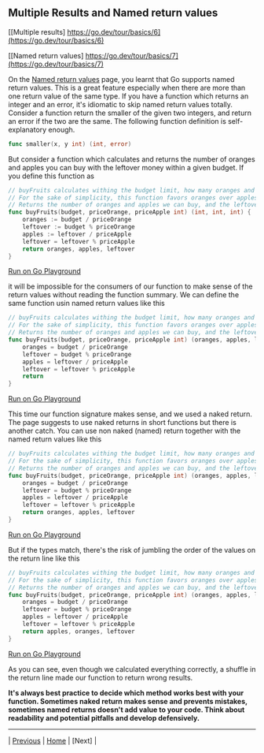 ## Multiple Results and Named return values

[[Multiple results] https://go.dev/tour/basics/6](https://go.dev/tour/basics/6)

[[Named return values] https://go.dev/tour/basics/7](https://go.dev/tour/basics/7)


On the [Named return values](https://go.dev/tour/basics/7) page, you learnt that Go supports named return values. This is a great feature especially when there are more than one return value of the same type. If you have a function which returns an integer and an error, it's idiomatic to skip named return values totally. Consider a function return the smaller of the given two integers, and return an error if the two are the same. The following function definition is self-explanatory enough.
```go
func smaller(x, y int) (int, error)
```

But consider a function which calculates and returns the number of oranges and apples you can buy with the leftover money within a given budget. If you define this function as
```go
// buyFruits calculates withing the budget limit, how many oranges and apples we can buy
// For the sake of simplicity, this function favors oranges over apples
// Returns the number of oranges and apples we can buy, and the leftover money
func buyFruits(budget, priceOrange, priceApple int) (int, int, int) {
	oranges := budget / priceOrange
	leftover := budget % priceOrange
	apples := leftover / priceApple
	leftover = leftover % priceApple
	return oranges, apples, leftover
}
```
[Run on Go Playground](https://go.dev/play/p/oikoPKHEXMd)

it will be impossible for the consumers of our function to make sense of the return values without reading the function summary. We can define the same function usin named return values like this
```go
// buyFruits calculates withing the budget limit, how many oranges and apples we can buy
// For the sake of simplicity, this function favors oranges over apples
// Returns the number of oranges and apples we can buy, and the leftover money
func buyFruits(budget, priceOrange, priceApple int) (oranges, apples, leftover int) {
	oranges = budget / priceOrange
	leftover = budget % priceOrange
	apples = leftover / priceApple
	leftover = leftover % priceApple
	return
}
``` 
[Run on Go Playground](https://go.dev/play/p/PhRhgfggB7w)

This time our function signature makes sense, and we used a naked return. The page suggests to use naked returns in short functions but there is another catch. You can use non naked (named) return together with the named return values like this
```go
// buyFruits calculates withing the budget limit, how many oranges and apples we can buy
// For the sake of simplicity, this function favors oranges over apples
// Returns the number of oranges and apples we can buy, and the leftover money
func buyFruits(budget, priceOrange, priceApple int) (oranges, apples, leftover int) {
	oranges = budget / priceOrange
	leftover = budget % priceOrange
	apples = leftover / priceApple
	leftover = leftover % priceApple
	return oranges, apples, leftover
}
``` 
[Run on Go Playground](https://go.dev/play/p/Qp9bCtnOfqs)


But if the types match, there's the risk of jumbling the order of the values on the return line like this
```go
// buyFruits calculates withing the budget limit, how many oranges and apples we can buy
// For the sake of simplicity, this function favors oranges over apples
// Returns the number of oranges and apples we can buy, and the leftover money
func buyFruits(budget, priceOrange, priceApple int) (oranges, apples, leftover int) {
	oranges = budget / priceOrange
	leftover = budget % priceOrange
	apples = leftover / priceApple
	leftover = leftover % priceApple
	return apples, oranges, leftover
}
``` 
[Run on Go Playground](https://go.dev/play/p/cw3fI09z9MG)

As you can see, even though we calculated everything correctly, a shuffle in the return line made our function to return wrong results.

**It's always best practice to decide which method works best with your function. Sometimes naked return makes sense and prevents mistakes, sometimes named returns doesn't add value to your code. Think about readability and potential pitfalls and develop defensively.**

---

| [Previous](4-5.md) | [Home](../index.md) | [Next] |